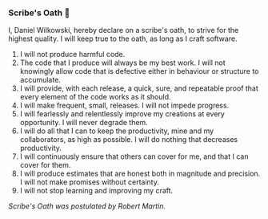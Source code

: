 ### Scribe's Oath 👋

I, Daniel Wilkowski, hereby declare on a scribe's oath, to strive for the highest quality. I will keep true to the oath, as long as I craft software.

1. I will not produce harmful code.
2. The code that I produce will always be my best work. I will not knowingly allow code that is defective either in behaviour or structure to accumulate.
3. I will provide, with each release, a quick, sure, and repeatable proof that every element of the code works as it should.
4. I will make frequent, small, releases. I will not impede progress.
5. I will fearlessly and relentlessly improve my creations at every opportunity. I will never degrade them.
6. I will do all that I can to keep the productivity, mine and my collaborators, as high as possible.  I will do nothing that decreases productivity.
7. I will continuously ensure that others can cover for me, and that I can cover for them.
8. I will produce estimates that are honest both in magnitude and precision. I will not make promises without certainty.
9. I will not stop learning and improving my craft.

*Scribe's Oath was postulated by Robert Martin.*
